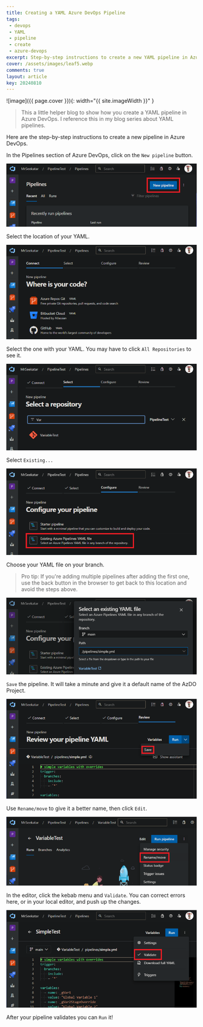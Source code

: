 ```yaml
---
title: Creating a YAML Azure DevOps Pipeline
tags:
 - devops
 - YAML
 - pipeline
 - create
 - azure-devops
excerpt: Step-by-step instructions to create a new YAML pipeline in Azure DevOps.
cover: /assets/images/leaf5.webp
comments: true
layout: article
key: 20240810
---
```


![image]({{ page.cover }}){: width="{{ site.imageWidth }}" }

> This a little helper blog to show how you create a YAML pipeline in Azure DevOps. I reference this in my blog series about YAML pipelines.

Here are the step-by-step instructions to create a new pipeline in Azure DevOps.

In the Pipelines section of Azure DevOps, click on the `New pipeline` button.

![New pipeline button](/assets/images/createPipeline/create-1.png)

Select the location of your YAML.

![New pipeline button](/assets/images/createPipeline/create-2.png)

Select the one with your YAML. You may have to click `All Repositories` to see it.

![New pipeline button](/assets/images/createPipeline/create-3.png)

Select `Existing...`

![New pipeline button](/assets/images/createPipeline/create-4.png)

Choose your YAML file on your branch.

> Pro tip: If you're adding multiple pipelines after adding the first one, use the back button in the browser to get back to this location and avoid the steps above.

![New pipeline button](/assets/images/createPipeline/create-5.png)

`Save` the pipeline. It will take a minute and give it a default name of the AzDO Project.

![New pipeline button](/assets/images/createPipeline/create-6.png)

Use `Rename/move` to give it a better name, then click `Edit`.

![New pipeline button](/assets/images/createPipeline/create-7.png)

In the editor, click the kebab menu and `Validate`. You can correct errors here, or in your local editor, and push up the changes.

![New pipeline button](/assets/images/createPipeline/create-8.png)

After your pipeline validates you can `Run` it!
